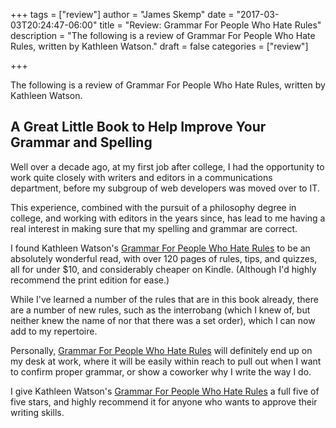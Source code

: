 +++
tags = ["review"]
author = "James Skemp"
date = "2017-03-03T20:24:47-06:00"
title = "Review: Grammar For People Who Hate Rules"
description = "The following is a review of Grammar For People Who Hate Rules, written by Kathleen Watson."
draft = false
categories = ["review"]

+++

The following is a review of Grammar For People Who Hate Rules, written by Kathleen Watson.

## A Great Little Book to Help Improve Your Grammar and Spelling

Well over a decade ago, at my first job after college, I had the opportunity to work quite closely with writers and editors in a communications department, before my subgroup of web developers was moved over to IT.

This experience, combined with the pursuit of a philosophy degree in college, and working with editors in the years since, has lead to me having a real interest in making sure that my spelling and grammar are correct.

I found Kathleen Watson's [Grammar For People Who Hate Rules][review] to be an absolutely wonderful read, with over 120 pages of rules, tips, and quizzes, all for under $10, and considerably cheaper on Kindle. (Although I'd highly recommend the print edition for ease.)

While I've learned a number of the rules that are in this book already, there are a number of new rules, such as the interrobang (which I knew of, but neither knew the name of nor that there was a set order), which I can now add to my repertoire.

Personally, [Grammar For People Who Hate Rules][review] will definitely end up on my desk at work, where it will be easily within reach to pull out when I want to confirm proper grammar, or show a coworker why I write the way I do.

I give Kathleen Watson's [Grammar For People Who Hate Rules][review] a full five of five stars, and highly recommend it for anyone who wants to approve their writing skills.

[review]: http://amzn.to/2mnNxtp
